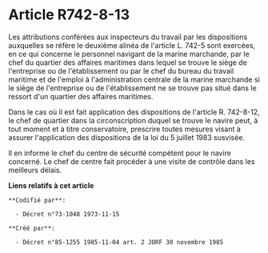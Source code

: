 # Article R742-8-13

Les attributions conférées aux inspecteurs du travail par les dispositions auxquelles se réfère le deuxième alinéa de
l'article L. 742-5 sont exercées, en ce qui concerne le personnel navigant de la marine marchande, par le chef du quartier
des affaires maritimes dans lequel se trouve le siège de l'entreprise ou de l'établissement ou par le chef du bureau du
travail maritime et de l'emploi à l'administration centrale de la marine marchande si le siège de l'entreprise ou de
l'établissement ne se trouve pas situé dans le ressort d'un quartier des affaires maritimes.

Dans le cas où il est fait application des dispositions de l'article R. 742-8-12, le chef de quartier dans la circonscription
duquel se trouve le navire peut, à tout moment et à titre conservatoire, prescrire toutes mesures visant à assurer
l'application des dispositions de la loi du 5 juillet 1983 susvisée.

Il en informe le chef du centre de sécurité compétent pour le navire concerné. Le chef de centre fait procéder à une visite
de contrôle dans les meilleurs délais.

**Liens relatifs à cet article**

	**Codifié par**:

	  - Décret n°73-1048 1973-11-15

	**Créé par**:

	  - Décret n°85-1255 1985-11-04 art. 2 JORF 30 novembre 1985
